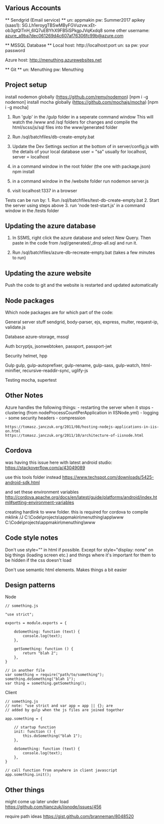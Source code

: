 
## Various Accounts


** Sendgrid (Email service) **
    un: appmakin
    pw: Summer2017
    apikey (saas1): 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
    some other username: azure_a9ba7dec061269d4c607af76306fc99b@azure.com


** MSSQL Database **
Local
    host: http://localhost:port
    un: sa
    pw: your password

Azure
    host: http://menuthing.azurewebsites.net


** Git **
    un: Menuthing
    pw: Menuthing




## Project setup

install nodemon globally (https://github.com/remy/nodemon) [npm i -g nodemon]
install mocha globally (https://github.com/mochajs/mocha) [npm i -g mocha]


1. Run 'gulp' in the /gulp folder in a seperate command window
        This will watch the /www and /sql folders for changes and
        compile the html/scss/js/sql files into the www/generated folder

2. Run /sql/batchfiles/db-create-empty.bat

3. Update the Dev Settings section at the bottom of in server/config.js with the
    details of your local database
    user = "sa" usually for localhost, server = localhost

4. in a command window in the root folder (the one with package.json)
    npm install

5. in a command window in the /website folder run
	nodemon server.js

6. visit localhost:1337 in a browser


Tests can be run by:
    1. Run /sql/batchfiles/test-db-create-empty.bat
    2. Start the server using steps above
    3. run 'node test-start.js' in a command window in the /tests folder




## Updating the azure database

1. In SSMS, right click the azure database and select New Query.  Then paste in
    the code from /sql/generated/_drop-all.sql and run it.

2. Run /sql/batchfiles/azure-db-recreate-empty.bat (takes a few minutes to run)




## Updating the azure website

Push the code to git and the website is restarted and updated automatically




## Node packages

Which node packages are for which part of the code:

General server stuff
    sendgrid, body-parser, ejs, express, multer, request-ip, validate.js

Database
    azure-storage, mssql

Auth
    bcryptjs, jsonwebtoken, passport, passport-jwt

Security
    helmet, hpp

Gulp
    gulp, gulp-autoprefixer, gulp-rename, gulp-sass, gulp-watch,
    html-minifier, recursive-readdir-sync, uglify-js

Testing
    mocha, supertest





## Other Notes

Azure handles the following things:
    - restarting the server when it stops
    - clustering (from nodeProcessCountPerApplication in IISNode.yml)
    - logging
    - some security headers
    - compression

    https://tomasz.janczuk.org/2011/08/hosting-nodejs-applications-in-iis-on.html
    https://tomasz.janczuk.org/2011/10/architecture-of-iisnode.html





## Cordova

was having this issue here with latest android studio: https://stackoverflow.com/a/43049089

use this tools folder instead
https://www.techspot.com/downloads/5425-android-sdk.html

and set these environment variables
http://cordova.apache.org/docs/en/latest/guide/platforms/android/index.html#setting-environment-variables

creating hardlink to www folder.  this is required for cordova to compile
mklink /J C:\Code\projects\appmakin\menuthing\app\www C:\Code\projects\appmakin\menuthing\www



## Code style notes

Don't use style="" in html if possible.  Except for style="display: none" on big things (loading screen etc.)
    and things where it's important for them to be hidden if the css doesn't load

Don't use semantic html elements.  Makes things a bit easier



## Design patterns

Node

    // something.js

    "use strict";

    exports = module.exports = {

        doSomething: function (text) {
            console.log(text);
        },

        getSomething: function () {
            return "blah 2";
        },
    }

    // in another file
    var something = require("path/to/something");
    something.doSomething("blah 1");
    var thing = something.getSomething();


Client

    // something.js
    // note: "use strict and var app = app || {}; are
    // added by gulp when the js files are joined together

    app.something = {

        // startup function
        init: function () {
            this.doSomething("blah 1");
        },

        doSomething: function (text) {
            console.log(text);
        },
    }

    // call function from anywhere in client javascript
    app.something.init();



## Other things

might come up later under load
https://github.com/tjanczuk/iisnode/issues/456

require path ideas
https://gist.github.com/branneman/8048520
